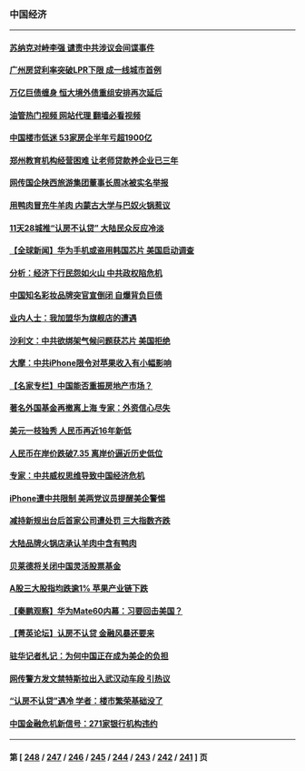 ### 中国经济
---
#### [苏纳克对峙李强 谴责中共涉议会间谍事件](../../pages/ncid283/n14070806.md?09110045) 
#### [广州房贷利率突破LPR下限 成一线城市首例](../../pages/ncid283/n14070668.md?09110045) 
#### [万亿巨债缠身 恒大境外债重组安排再次延后](../../pages/ncid283/n14070606.md?09110045) 
#### [油管热门视频 网站代理 翻墙必看视频](http://138.2.39.72:81/youtube.html?epic-marker?09110045)
#### [中国楼市低迷 53家房企半年亏超1900亿](../../pages/ncid283/n14070592.md?09110045) 
#### [郑州教育机构经营困难 让老师贷款养企业已三年](../../pages/ncid283/n14070582.md?09110045) 
#### [网传国企陕西旅游集团董事长周冰被实名举报](../../pages/ncid283/n14070405.md?09110045) 
#### [用鸭肉冒充牛羊肉 内蒙古大学与巴奴火锅惹议](../../pages/ncid283/n14070327.md?09110045) 
#### [11天28城推“认房不认贷” 大陆民众反应冷淡](../../pages/ncid283/n14070263.md?09110045) 
#### [【全球新闻】华为手机或盗用韩国芯片 美国启动调查](../../pages/ncid283/n14070292.md?09110045) 
#### [分析：经济下行民怨如火山 中共政权陷危机](../../pages/ncid283/n14069223.md?09110045) 
#### [中国知名彩妆品牌突官宣倒闭 自爆背负巨债](../../pages/ncid283/n14069989.md?09110045) 
#### [业内人士：我加盟华为旗舰店的遭遇](../../pages/ncid283/n14069840.md?09110045) 
#### [沙利文：中共欲绑架气候问题获芯片 美国拒绝](../../pages/ncid283/n14069966.md?09110045) 
#### [大摩：中共iPhone限令对苹果收入有小幅影响](../../pages/ncid283/n14069821.md?09110045) 
#### [【名家专栏】中国能否重振房地产市场？](../../pages/ncid283/n14068882.md?09110045) 
#### [著名外国基金再撤离上海 专家：外资信心尽失](../../pages/ncid283/n14069631.md?09110045) 
#### [美元一枝独秀 人民币再近16年新低](../../pages/ncid283/n14069691.md?09110045) 
#### [人民币在岸价跌破7.35 离岸价逼近历史低位](../../pages/ncid283/n14069538.md?09110045) 
#### [专家：中共威权思维导致中国经济危机](../../pages/ncid283/n14069520.md?09110045) 
#### [iPhone遭中共限制 美两党议员提醒美企警惕](../../pages/ncid283/n14069525.md?09110045) 
#### [减持新规出台后首家公司遭处罚 三大指数齐跌](../../pages/ncid283/n14069212.md?09110045) 
#### [大陆品牌火锅店承认羊肉中含有鸭肉](../../pages/ncid283/n14069234.md?09110045) 
#### [贝莱德将关闭中国灵活股票基金](../../pages/ncid283/n14069179.md?09110045) 
#### [A股三大股指均跌逾1% 苹果产业链下跌](../../pages/ncid283/n14069177.md?09110045) 
#### [【秦鹏观察】华为Mate60内幕：习要回击美国？](../../pages/ncid283/n14069169.md?09110045) 
#### [【菁英论坛】认房不认贷 金融风暴还要来](../../pages/ncid283/n14069145.md?09110045) 
#### [驻华记者札记：为何中国正在成为美企的负担](../../pages/ncid283/n14069113.md?09110045) 
#### [网传警方发文禁特斯拉出入武汉动车段 引热议](../../pages/ncid283/n14068818.md?09110045) 
#### [“认房不认贷”遇冷 学者：楼市繁荣基础没了](../../pages/ncid283/n14069094.md?09110045) 
#### [中国金融危机新信号：271家银行机构违约](../../pages/ncid283/n14069055.md?09110045) 

---
#### 第 [ [248](./248.md?09110045) / [247](./247.md?09110045) / [246](./246.md?09110045) / [245](./245.md?09110045) / [244](./244.md?09110045) / [243](./243.md?09110045) / [242](./242.md?09110045) / [241](./241.md?09110045) ] 页
